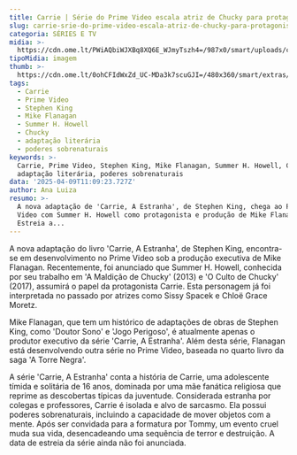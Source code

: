 ```yaml
---
title: Carrie | Série do Prime Video escala atriz de Chucky para protagonista
slug: carrie-srie-do-prime-video-escala-atriz-de-chucky-para-protagonista
categoria: SÉRIES E TV
midia: >-
  https://cdn.ome.lt/PWiAQbiWJXBq8XQ6E_WJmyTszh4=/987x0/smart/uploads/conteudo/fotos/carrie_1_WxzQkz7.jpg
tipoMidia: imagem
thumb: >-
  https://cdn.ome.lt/0ohCFIdWxZd_UC-MDa3k7scuGJI=/480x360/smart/extras/conteudos/summer-h-howell.jpg
tags:
  - Carrie
  - Prime Video
  - Stephen King
  - Mike Flanagan
  - Summer H. Howell
  - Chucky
  - adaptação literária
  - poderes sobrenaturais
keywords: >-
  Carrie, Prime Video, Stephen King, Mike Flanagan, Summer H. Howell, Chucky,
  adaptação literária, poderes sobrenaturais
data: '2025-04-09T11:09:23.727Z'
author: Ana Luiza
resumo: >-
  A nova adaptação de 'Carrie, A Estranha', de Stephen King, chega ao Prime
  Video com Summer H. Howell como protagonista e produção de Mike Flanagan.
  Estreia a...
---
```


A nova adaptação do livro 'Carrie, A Estranha', de Stephen King, encontra-se em desenvolvimento no Prime Video sob a produção executiva de Mike Flanagan. Recentemente, foi anunciado que Summer H. Howell, conhecida por seu trabalho em 'A Maldição de Chucky' (2013) e 'O Culto de Chucky' (2017), assumirá o papel da protagonista Carrie. Esta personagem já foi interpretada no passado por atrizes como Sissy Spacek e Chloë Grace Moretz.

Mike Flanagan, que tem um histórico de adaptações de obras de Stephen King, como 'Doutor Sono' e 'Jogo Perigoso', é atualmente apenas o produtor executivo da série 'Carrie, A Estranha'. Além desta série, Flanagan está desenvolvendo outra série no Prime Video, baseada no quarto livro da saga 'A Torre Negra'.

A série 'Carrie, A Estranha' conta a história de Carrie, uma adolescente tímida e solitária de 16 anos, dominada por uma mãe fanática religiosa que reprime as descobertas típicas da juventude. Considerada estranha por colegas e professores, Carrie é isolada e alvo de sarcasmo. Ela possui poderes sobrenaturais, incluindo a capacidade de mover objetos com a mente. Após ser convidada para a formatura por Tommy, um evento cruel muda sua vida, desencadeando uma sequência de terror e destruição. A data de estreia da série ainda não foi anunciada.

